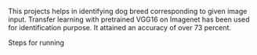This projects helps in identifying dog breed corresponding to given image input. Transfer learning with pretrained VGG16 on Imagenet has been used for identification purpose. It attained an accuracy of over 73 percent. 

Steps for running